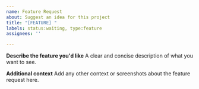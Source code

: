 ```yaml
---
name: Feature Request
about: Suggest an idea for this project
title: "[FEATURE] "
labels: status:waiting, type:feature
assignees: ''

---
```


**Describe the feature you'd like**
A clear and concise description of what you want to see.

**Additional context**
Add any other context or screenshots about the feature request here.
